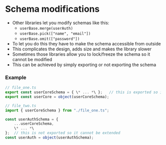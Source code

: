 # Schema modifications

- Other libraries let you modify schemas like this:
    - `userBase.merge(userAuth)`
    - `userBase.pick(["name", "email"])`
    - `userBase.omit(["password"])`
- To let you do this they have to make the schema accessible from outside
- This complicates the design, adds size and makes the library slower
- Sometimes those libraries allow you to lock/freeze the schema so it cannot be modified
- This can be achieved by simply exporting or not exporting the schema

### Example

```js
// file_one.ts
export const userCoreSchema = { \* ... *\ };   // this is exported so it can be extended
export const userCore = object(userCoreSchema);

// file_two.ts
import { userCoreSchema } from "./file_one.ts";

const userAuthSchema = {
    ...userCoreSchema,
    \* ... *\
};  // this is not exported so it cannot be extended
const userAuth = object(userAuthSchema);
```
